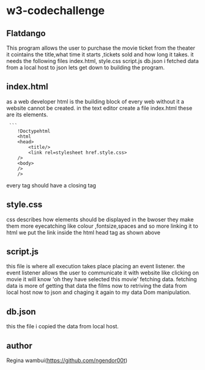 # w3-codechallenge
## Flatdango
This program allows the user to purchase the movie ticket from the theater
it cointains the title,what time it starts ,tickets sold and how long it takes.
it needs the following files index.html,
                                style.css
                                    script.js
                                     db.json
i fetched data from a local host to json
lets get down to building the program.


## index.html
as a web developer html is the building block of every web  without it a website cannot be created.
in the text editor create a file index.html
these are its elements.
     
     ```
        !Doctypehtml
        <html
        <head>
            <title/>
            <link rel=stylesheet href.style.css>
        />
        <body>
        />
        />
every tag should have a closing tag

## style.css

css describes how elements should be displayed in the bwoser they make them more eyecatching like colour ,fontsize,spaces and so more
linking it to html we put the link inside the html head tag as shown above 

## script.js
this file is where all execution takes place 
placing an event listener.
the event listener allows the user to communicate it with website like clicking on movie it will know 
'oh they have selected this movie'
fetching data.
fetching data is more of getting that data the films now to retriving the data from local host now to json and chaging it again to my data
Dom manipulation.


## db.json
this the file i copied the data from local host.


## author
Regina wambui(https://github.com/ngendor00t)















